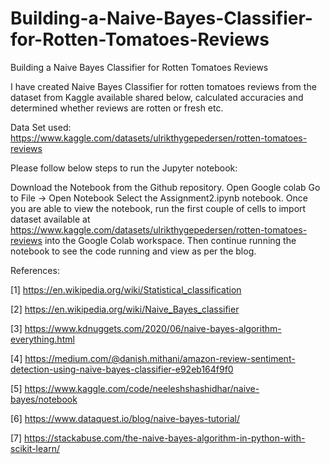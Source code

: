 # Building-a-Naive-Bayes-Classifier-for-Rotten-Tomatoes-Reviews
Building a Naive Bayes Classifier for Rotten Tomatoes Reviews

I have created Naive Bayes Classifier for rotten tomatoes reviews from the dataset from Kaggle available shared below, calculated accuracies and determined whether reviews are rotten or fresh etc.

Data Set used:
https://www.kaggle.com/datasets/ulrikthygepedersen/rotten-tomatoes-reviews 

Please follow below steps to run the Jupyter notebook:

Download the Notebook from the Github repository.
Open Google colab Go to File -> Open Notebook Select the Assignment2.ipynb notebook.
Once you are able to view the notebook, run the first couple of cells to import dataset available at https://www.kaggle.com/datasets/ulrikthygepedersen/rotten-tomatoes-reviews into the Google Colab workspace. Then continue running the notebook to see the code running and view as per the blog. 

References:

[1] https://en.wikipedia.org/wiki/Statistical_classification 

[2] https://en.wikipedia.org/wiki/Naive_Bayes_classifier 

[3] https://www.kdnuggets.com/2020/06/naive-bayes-algorithm-everything.html 

[4] https://medium.com/@danish.mithani/amazon-review-sentiment-detection-using-naive-bayes-classifier-e92eb164f9f0 

[5] https://www.kaggle.com/code/neeleshshashidhar/naive-bayes/notebook 

[6] https://www.dataquest.io/blog/naive-bayes-tutorial/ 

[7] https://stackabuse.com/the-naive-bayes-algorithm-in-python-with-scikit-learn/ 
